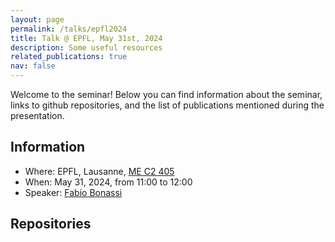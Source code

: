 ```yaml
---
layout: page
permalink: /talks/epfl2024
title: Talk @ EPFL, May 31st, 2024
description: Some useful resources
related_publications: true
nav: false
---
```


Welcome to the seminar! 
Below you can find information about the seminar, links to github repositories, and the list of publications mentioned during the presentation.


Information
---
- Where: EPFL, Lausanne, [ME C2 405](https://plan.epfl.ch/?room==ME%20C2%20405)
- When: May 31, 2024, from 11:00 to 12:00
- Speaker: [Fabio Bonassi](/index.html)

Repositories 
---

<div class="repo-card" data-repo="bonassifabio/ssnet"></div>

<br/>
<div class="repo-card" data-repo="bonassifabio/SSM-sysid"></div>
<br/>

<!-- {% cite bonassi2022survey bonassi2024structured bonassi2023reconciling bonassi2024nonlinear xie2022robust bonassi2020stability bonassi2021nnarx %} -->